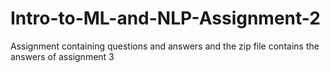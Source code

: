 # Intro-to-ML-and-NLP-Assignment-2
Assignment containing questions and answers
and the zip file contains the answers of assignment 3
